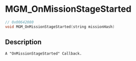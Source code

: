 # MGM_OnMissionStageStarted
```c
// 0x00642080
void MGM_OnMissionStageStarted(string missionHash)
```
## Description
```
A "OnMissionStageStarted" Callback.
```
